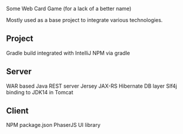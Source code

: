 Some Web Card Game (for a lack of a better name)

Mostly used as a base project to integrate various technologies.

Project
---
Gradle build integrated with IntelliJ
NPM via gradle

Server
---
WAR based Java REST server
Jersey JAX-RS
Hibernate DB layer
Slf4j binding to JDK14 in Tomcat

Client
---
NPM package.json
PhaserJS UI library
